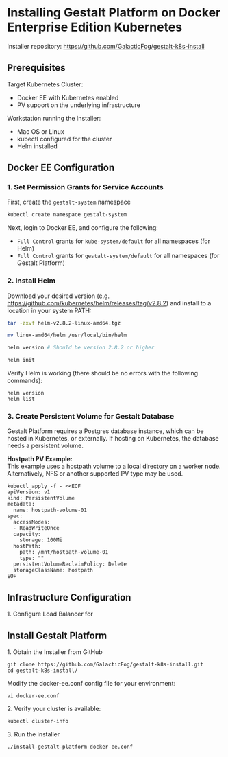 # Installing Gestalt Platform on Docker Enterprise Edition Kubernetes

Installer repository: https://github.com/GalacticFog/gestalt-k8s-install

## Prerequisites

Target Kubernetes Cluster:
* Docker EE with Kubernetes enabled
* PV support on the underlying infrastructure

Workstation running the Installer:
* Mac OS or Linux
* kubectl configured for the cluster
* Helm installed


## Docker EE Configuration

### 1\. Set Permission Grants for Service Accounts

First, create the `gestalt-system` namespace
```sh
kubectl create namespace gestalt-system
```

Next, login to Docker EE, and configure the following:
 - `Full Control` grants for `kube-system/default` for all namespaces (for Helm)
 - `Full Control` grants for `gestalt-system/default` for all namespaces (for Gestalt Platform)

### 2\. Install Helm

Download your desired version (e.g.  https://github.com/kubernetes/helm/releases/tag/v2.8.2) and install to a location in your system PATH:

```sh
tar -zxvf helm-v2.8.2-linux-amd64.tgz

mv linux-amd64/helm /usr/local/bin/helm

helm version # Should be version 2.8.2 or higher

helm init
```

Verify Helm is working (there should be no errors with the following commands):
```
helm version
helm list
```

### 3\. Create Persistent Volume for Gestalt Database

Gestalt Platform requires a Postgres database instance, which can be hosted in Kubernetes, or externally.  If hosting on Kubernetes, the database needs a persistent volume.  

**Hostpath PV Example:**  
This example uses a hostpath volume to a local directory on a worker node.  Alternatively, NFS or another supported PV type may be used.
```
kubectl apply -f - <<EOF
apiVersion: v1
kind: PersistentVolume
metadata:
  name: hostpath-volume-01
spec:
  accessModes:
  - ReadWriteOnce
  capacity:
    storage: 100Mi
  hostPath:
    path: /mnt/hostpath-volume-01
    type: ""
  persistentVolumeReclaimPolicy: Delete
  storageClassName: hostpath
EOF
```

## Infrastructure Configuration

1\. Configure Load Balancer for

## Install Gestalt Platform

1\. Obtain the Installer from GitHub
```
git clone https://github.com/GalacticFog/gestalt-k8s-install.git
cd gestalt-k8s-install/
```

Modify the docker-ee.conf config file for your environment:
```
vi docker-ee.conf
```

2\. Verify your cluster is available:
```sh
kubectl cluster-info
```

3\. Run the installer
```sh
./install-gestalt-platform docker-ee.conf
```
